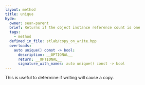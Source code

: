 ```yaml
---
layout: method
title: unique
hyde:
  owner: sean-parent
  brief: Returns if the object instance reference count is one
  tags:
    - method
  defined_in_file: stlab/copy_on_write.hpp
  overloads:
    auto unique() const -> bool:
      description: __OPTIONAL__
      return: __OPTIONAL__
      signature_with_names: auto unique() const -> bool
---
```


This is useful to determine if writing will cause a copy.
